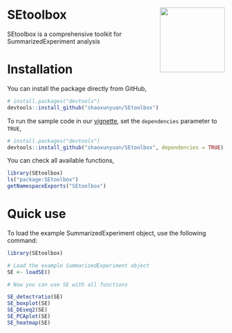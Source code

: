 # SEtoolbox <img src="./vignettes/images/logo.png" align = "right" width = "150" />

SEtoolbox is a comprehensive toolkit for SummarizedExperiment analysis

# Installation

You can install the package directly from GitHub,
```r
# install.packages("devtools")
devtools::install_github("shaoxunyuan/SEtoolbox")
```

To run the sample code in our [vignette](
https://shaoxunyuan.github.io/SEtoolbox/
), set the `dependencies` parameter to `TRUE`,
```r
# install.packages("devtools")
devtools::install_github("shaoxunyuan/SEtoolbox", dependencies = TRUE)
```

You can check all available functions,
```r
library(SEtoolbox)  
ls("package:SEtoolbox") 
getNamespaceExports("SEtoolbox")
```

# Quick use

To load the example SummarizedExperiment object, use the following command:  

```r  
library(SEtoolbox)  

# Load the example SummarizedExperiment object  
SE <- loadSE()  

# Now you can use SE with all functions 

SE_detectratio(SE)
SE_boxplot(SE)
SE_DEseq2(SE)
SE_PCAplot(SE)
SE_heatmap(SE)